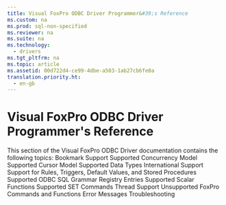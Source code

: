 ```yaml
---
title: Visual FoxPro ODBC Driver Programmer&#39;s Reference
ms.custom: na
ms.prod: sql-non-specified
ms.reviewer: na
ms.suite: na
ms.technology: 
  - drivers
ms.tgt_pltfrm: na
ms.topic: article
ms.assetid: 00d722d4-ce99-4dbe-a503-1ab27cb6fe0a
translation.priority.ht: 
  - en-gb
---
```

# Visual FoxPro ODBC Driver Programmer&#39;s Reference
<?xml version="1.0" encoding="utf-8"?>
<developerReferenceWithoutSyntaxDocument xmlns="http://ddue.schemas.microsoft.com/authoring/2003/5" xmlns:xlink="http://www.w3.org/1999/xlink" xmlns:xsi="http://www.w3.org/2001/XMLSchema-instance" xsi:schemaLocation="http://ddue.schemas.microsoft.com/authoring/2003/5 http://dduestorage.blob.core.windows.net/ddueschema/developer.xsd">
  <introduction>
    <para>This section of the Visual FoxPro ODBC Driver documentation contains the following topics:  </para>
    <list class="bullet">
      <listItem>
        <para>             <legacyLink xlink:href="feb7ec20-3e0c-4a47-8feb-7dd9f23efdf6">Bookmark Support</legacyLink>           </para>
      </listItem>
      <listItem>
        <para>             <legacyLink xlink:href="c39ed963-3af1-4888-8631-6083692ddcd7">Supported Concurrency Model</legacyLink>           </para>
      </listItem>
      <listItem>
        <para>             <legacyLink xlink:href="be95bbb2-6886-491e-a5a7-f58028d19c1e">Supported Cursor Model</legacyLink>           </para>
      </listItem>
      <listItem>
        <para>             <legacyLink xlink:href="ab529cc6-d157-4b35-b6f9-6ffd09af098c">Supported Data Types</legacyLink>           </para>
      </listItem>
      <listItem>
        <para>             <legacyLink xlink:href="cd3fab32-13f1-4a86-abc4-5e18667669fc">International Support</legacyLink>           </para>
      </listItem>
      <listItem>
        <para>             <legacyLink xlink:href="e449de20-d6ca-4902-9f8e-814eb6e86650">Support for Rules, Triggers, Default Values, and Stored Procedures</legacyLink>           </para>
      </listItem>
      <listItem>
        <para>             <legacyLink xlink:href="f41a38c2-e22e-4c65-a32e-9a6777435160">Supported ODBC SQL Grammar</legacyLink>           </para>
      </listItem>
      <listItem>
        <para>             <legacyLink xlink:href="1a63d92d-ca3a-46ae-911f-6788292c801e">Registry Entries</legacyLink>           </para>
      </listItem>
      <listItem>
        <para>             <legacyLink xlink:href="6541192e-e562-4de0-9f20-40afa41fb84a">Supported Scalar Functions</legacyLink>           </para>
      </listItem>
      <listItem>
        <para>             <legacyLink xlink:href="43a821fb-97fd-4316-aafe-4ef2de783188">Supported SET Commands</legacyLink>           </para>
      </listItem>
      <listItem>
        <para>             <legacyLink xlink:href="0c6abbbc-012b-41aa-bded-5e7e362d015b">Thread Support</legacyLink>           </para>
      </listItem>
      <listItem>
        <para>             <legacyLink xlink:href="afdb6b7e-738d-42ca-8053-67ae50873ca6">Unsupported FoxPro Commands and Functions</legacyLink>           </para>
      </listItem>
      <listItem>
        <para>             <legacyLink xlink:href="58ea9734-4edf-44da-ba80-938aa7b340e4">Error Messages</legacyLink>           </para>
      </listItem>
      <listItem>
        <para>             <legacyLink xlink:href="fd478dd8-666a-4f0a-a2d6-b94e81cbbe4b">Troubleshooting</legacyLink>           </para>
      </listItem>
    </list>
  </introduction>
  <relatedTopics />
</developerReferenceWithoutSyntaxDocument>